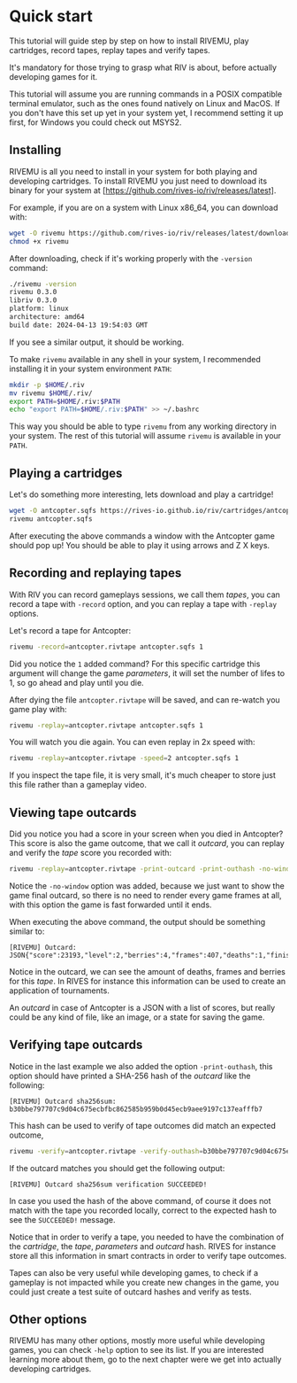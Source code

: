 # Quick start

This tutorial will guide step by step on how to install RIVEMU,
play cartridges, record tapes, replay tapes and verify tapes.

It's mandatory for those trying to grasp what RIV is about,
before actually developing games for it.

This tutorial will assume you are running commands in a POSIX compatible terminal emulator, such as the ones found natively on Linux and MacOS.
If you don't have this set up yet in your system yet,
I recommend setting it up first, for Windows you could check out MSYS2.

## Installing

RIVEMU is all you need to install in your system for both playing and developing cartridges.
To install RIVEMU you just need to download its binary for your system
at [https://github.com/rives-io/riv/releases/latest].

For example, if you are on a system with Linux x86_64, you can download with:

```sh
wget -O rivemu https://github.com/rives-io/riv/releases/latest/download/rivemu-linux-amd64
chmod +x rivemu
```

After downloading, check if it's working properly with the `-version` command:

```sh
./rivemu -version
rivemu 0.3.0
libriv 0.3.0
platform: linux
architecture: amd64
build date: 2024-04-13 19:54:03 GMT
```

If you see a similar output, it should be working.

To make `rivemu` available in any shell in your system,
I recommended installing it in your system environment `PATH`:

```sh
mkdir -p $HOME/.riv
mv rivemu $HOME/.riv/
export PATH=$HOME/.riv:$PATH
echo "export PATH=$HOME/.riv:$PATH" >> ~/.bashrc
```

This way you should be able to type `rivemu` from any working directory in your system.
The rest of this tutorial will assume `rivemu` is available in your `PATH`.

## Playing a cartridges

Let's do something more interesting, lets download and play a cartridge!

```sh
wget -O antcopter.sqfs https://rives-io.github.io/riv/cartridges/antcopter.sqfs
rivemu antcopter.sqfs
```

After executing the above commands a window with the Antcopter game should pop up!
You should be able to play it using arrows and Z X keys.

## Recording and replaying tapes

With RIV you can record gameplays sessions, we call them *tapes*,
you can record a tape with `-record` option,
and you can replay a tape with `-replay` options.

Let's record a tape for Antcopter:

```sh
rivemu -record=antcopter.rivtape antcopter.sqfs 1
```

Did you notice the `1` added command?
For this specific cartridge this argument will change the game *parameters*,
it will set the number of lifes to 1, so go ahead and play until you die.

After dying the file `antcopter.rivtape` will be saved,
and can re-watch you game play with:

```sh
rivemu -replay=antcopter.rivtape antcopter.sqfs 1
```

You will watch you die again.
You can even replay in 2x speed with:

```sh
rivemu -replay=antcopter.rivtape -speed=2 antcopter.sqfs 1
```

If you inspect the tape file, it is very small,
it's much cheaper to store just this file rather than a gameplay video.

## Viewing tape outcards

Did you notice you had a score in your screen when you died in Antcopter?
This score is also the game outcome, that we call it *outcard*,
you can replay and verify the *tape* score you recorded with:

```sh
rivemu -replay=antcopter.rivtape -print-outcard -print-outhash -no-window antcopter.sqfs 1
```

Notice the `-no-window` option was added,
because we just want to show the game final outcard,
so there is no need to render every game frames at all,
with this option the game is fast forwarded until it ends.

When executing the above command, the output should be something similar to:
```
[RIVEMU] Outcard:
JSON{"score":23193,"level":2,"berries":4,"frames":407,"deaths":1,"finished":true}
```

Notice in the outcard, we can see the amount of deaths, frames and berries for this *tape*.
In RIVES for instance this information can be used to create an application of tournaments.

An *outcard* in case of Antcopter is a JSON with a list of scores,
but really could be any kind of file, like an image, or a state for saving the game.

## Verifying tape outcards

Notice in the last example we also added the option `-print-outhash`,
this option should have printed a SHA-256 hash of the *outcard* like the following:

```
[RIVEMU] Outcard sha256sum:
b30bbe797707c9d04c675ecbfbc862585b959b0d45ecb9aee9197c137eafffb7
```

This hash can be used to verify of tape outcomes did match an expected outcome,

```sh
rivemu -verify=antcopter.rivtape -verify-outhash=b30bbe797707c9d04c675ecbfbc862585b959b0d45ecb9aee9197c137eafffb7 -no-window antcopter.sqfs 1
```

If the outcard matches you should get the following output:
```
[RIVEMU] Outcard sha256sum verification SUCCEEDED!
```

In case you used the hash of the above command,
of course it does not match with the tape you recorded locally,
correct to the expected hash to see the `SUCCEEDED!` message.

Notice that in order to verify a tape,
you needed to have the combination of the *cartridge*, the *tape*, *parameters* and *outcard* hash.
RIVES for instance store all this information in smart contracts in order to verify tape outcomes.

Tapes can also be very useful while developing games,
to check if a gameplay is not impacted while you create new changes in the game,
you could just create a test suite of outcard hashes and verify as tests.

## Other options

RIVEMU has many other options, mostly more useful while developing games,
you can check `-help` option to see its list.
If you are interested learning more about them,
go to the next chapter were we get into actually developing cartridges.
